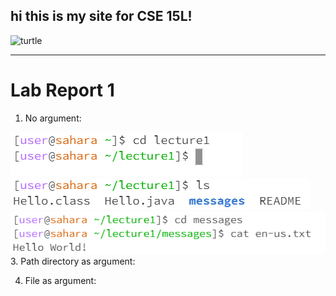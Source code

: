 ## hi this is my site for CSE 15L!
![turtle](https://th.bing.com/th/id/OIP.qpWzbcnEVD5hkA0KYlcS7wHaE7?pid=ImgDet&rs=1)
***
# Lab Report 1
1. No argument:

  ![cd](CSE15LA01-UD/lab1cd.png)
  ![ls](CSE15LA01-UD/lab1ls.png)
  ![catmsg](CSE15LA01-UD/lab1catmsg.png)
3. Path directory as argument:
  
4. File as argument: 
    
